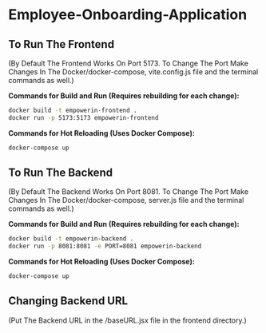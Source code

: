 # Employee-Onboarding-Application

## To Run The Frontend
(By Default The Frontend Works On Port 5173. To Change The Port Make Changes In The Docker/docker-compose, vite.config.js file and the terminal commands as well.)


**Commands for Build and Run (Requires rebuilding for each change):**
```sh
docker build -t empowerin-frontend .
docker run -p 5173:5173 empowerin-frontend 
```

**Commands for Hot Reloading (Uses Docker Compose):**
```sh
docker-compose up
```

## To Run The Backend
(By Default The Backend Works On Port 8081. To Change The Port Make Changes In The Docker/docker-compose, server.js file and the terminal commands as well.)

**Commands for Build and Run (Requires rebuilding for each change):**
```sh
docker build -t empowerin-backend .
docker run -p 8081:8081 -e PORT=8081 empowerin-backend
```

**Commands for Hot Reloading (Uses Docker Compose):**
```sh
docker-compose up
```

## Changing Backend URL
(Put The Backend URL in the /baseURL.jsx file in the frontend directory.)